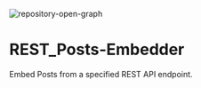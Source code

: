 
![repository-open-graph](https://github.com/user-attachments/assets/016efde7-a836-4f32-8c25-d60bc7d4c3fe)

# REST_Posts-Embedder
Embed Posts from a specified REST API endpoint.
